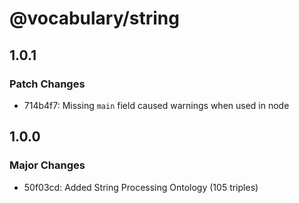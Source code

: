 # @vocabulary/string

## 1.0.1

### Patch Changes

- 714b4f7: Missing `main` field caused warnings when used in node

## 1.0.0

### Major Changes

- 50f03cd: Added String Processing Ontology (105 triples)
